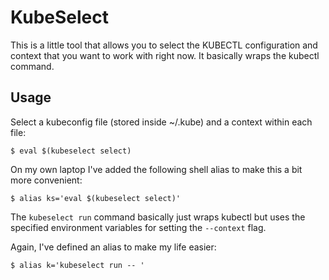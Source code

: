 # KubeSelect

This is a little tool that allows you to select the KUBECTL
configuration and context that you want to work with right now. It
basically wraps the kubectl command.

## Usage

Select a kubeconfig file (stored inside ~/.kube) and a context within
each file:

```
$ eval $(kubeselect select)
```

On my own laptop I've added the following shell alias to make this a
bit more convenient:

```
$ alias ks='eval $(kubeselect select)'
```

The `kubeselect run` command basically just wraps kubectl but uses the
specified environment variables for setting the `--context` flag.

Again, I've defined an alias to make my life easier:

```
$ alias k='kubeselect run -- '
```
